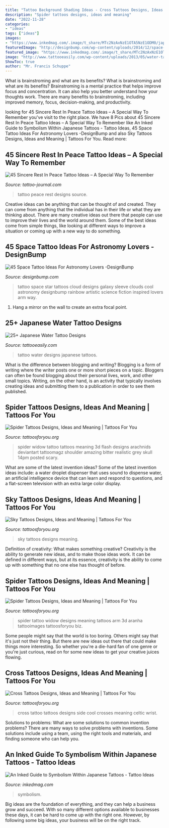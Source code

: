 ```yaml
---
title: "Tattoo Background Shading Ideas - Cross Tattoos Designs, Ideas And Meaning"
description: "Spider tattoos designs, ideas and meaning"
date: "2022-11-28"
categories:
- "ideas"
tags: ["ideas"]
images:
- "https://www.inkedmag.com/.image/t_share/MTc2NzAxNzE1OTA5NzE1ODM0/japanese-fb.jpg"
featuredImage: "http://designbump.com/wp-content/uploads/2014/12/space-star-tattoos-28.jpg"
featured_image: "https://www.inkedmag.com/.image/t_share/MTc2NzAxNzE1OTA5NzE1ODM0/japanese-fb.jpg"
image: "http://www.tattooeasily.com/wp-content/uploads/2013/05/water-tattoo-designs-8.jpg"
ShowToc: true
author: "Mr. Francis Schuppe"
---
```



What is brainstroming and what are its benefits?
What is brainstroming and what are its benefits? Brainstroming is a mental practice that helps improve focus and concentration. It can also help you better understand how your thoughts work. There are many benefits to brainstroming, including improved memory, focus, decision-making, and productivity.

	

		
looking for 45 Sincere Rest In Peace Tattoo Ideas – A Special Way To Remember you've visit to the right place. We have 8 Pics about 45 Sincere Rest In Peace Tattoo Ideas – A Special Way To Remember like An Inked Guide to Symbolism Within Japanese Tattoos - Tattoo Ideas, 45 Space Tattoo Ideas For Astronomy Lovers -DesignBump and also Sky Tattoos Designs, Ideas and Meaning | Tattoos For You. Read more:
		
    
## 45 Sincere Rest In Peace Tattoo Ideas – A Special Way To Remember

<img loading=lazy src="https://tattoo-journal.com/wp-content/uploads/2016/09/rest-in-peace-tattoo34-650x650.jpg" onerror="this.onerror=null;this.src='https://tse4.mm.bing.net/th?id=OIP.90TBcv-UxO93Ii2z58604wHaHa&amp;pid=15.1';" alt="45 Sincere Rest In Peace Tattoo Ideas – A Special Way To Remember">

_Source: tattoo-journal.com_

>tattoo peace rest designs source. 

	

Creative ideas can be anything that can be thought of and created. They can come from anything that the individual has in their life or what they are thinking about. There are many creative ideas out there that people can use to improve their lives and the world around them. Some of the best ideas come from simple things, like looking at different ways to improve a situation or coming up with a new way to do something.

    
## 45 Space Tattoo Ideas For Astronomy Lovers -DesignBump

<img loading=lazy src="http://designbump.com/wp-content/uploads/2014/12/space-star-tattoos-28.jpg" onerror="this.onerror=null;this.src='https://tse1.mm.bing.net/th?id=OIP.wtUYbXxKbqPiJGCR1-b6jgHaJ6&amp;pid=15.1';" alt="45 Space Tattoo Ideas For Astronomy Lovers -DesignBump">

_Source: designbump.com_

>tattoo space star tattoos cloud designs galaxy sleeve clouds cool astronomy designbump rainbow artistic science fiction inspired lovers arm way. 

	

1. Hang a mirror on the wall to create an extra focal point.

    
## 25+ Japanese Water Tattoo Designs

<img loading=lazy src="http://www.tattooeasily.com/wp-content/uploads/2013/05/water-tattoo-designs-8.jpg" onerror="this.onerror=null;this.src='https://tse3.mm.bing.net/th?id=OIP.LzRcygkCVliSvp5PIeJtAQHaLE&amp;pid=15.1';" alt="25+ Japanese Water Tattoo Designs">

_Source: tattooeasily.com_

>tattoo water designs japanese tattoos. 

	

What is the difference between blogging and writing?
Blogging is a form of writing where the writer posts one or more short pieces on a topic. Bloggers can often be found blogging about their personal lives, work, and other small topics. Writing, on the other hand, is an activity that typically involves creating ideas and submitting them to a publication in order to see them published.

    
## Spider Tattoos Designs, Ideas And Meaning | Tattoos For You

<img loading=lazy src="http://www.tattoosforyou.org/wp-content/uploads/2013/11/Spider-Tattoo-Flash.jpg" onerror="this.onerror=null;this.src='https://tse2.mm.bing.net/th?id=OIP._LczlDndpmLrzu9h0MaFLQHaJ4&amp;pid=15.1';" alt="Spider Tattoos Designs, Ideas and Meaning | Tattoos For You">

_Source: tattoosforyou.org_

>spider widow tattoo tattoos meaning 3d flash designs arachnids deviantart tattoomagz shoulder amazing bitter realistic grey skull 14pm posted scary. 

	

What are some of the latest invention ideas?
Some of the latest invention ideas include: a water droplet dispenser that uses sound to dispense water, an artificial intelligence device that can learn and respond to questions, and a flat-screen television with an extra large color display.

    
## Sky Tattoos Designs, Ideas And Meaning | Tattoos For You

<img loading=lazy src="http://www.tattoosforyou.org/wp-content/uploads/2016/02/Sky-Tattoos.jpg" onerror="this.onerror=null;this.src='https://tse1.mm.bing.net/th?id=OIP.y1FZQOT12T7xdnY2b66RBgHaLG&amp;pid=15.1';" alt="Sky Tattoos Designs, Ideas and Meaning | Tattoos For You">

_Source: tattoosforyou.org_

>sky tattoos designs meaning. 

	

Definition of creativity: What makes something creative?
Creativity is the ability to generate new ideas, and to make those ideas work. It can be defined in different ways, but at its essence, creativity is the ability to come up with something that no one else has thought of before.

    
## Spider Tattoos Designs, Ideas And Meaning | Tattoos For You

<img loading=lazy src="http://www.tattoosforyou.org/wp-content/uploads/2013/11/Spider-Tattoo-Designs.jpg" onerror="this.onerror=null;this.src='https://tse1.mm.bing.net/th?id=OIP.FuGEM64uWlbQTHZANmUlcAHaJ4&amp;pid=15.1';" alt="Spider Tattoos Designs, Ideas and Meaning | Tattoos For You">

_Source: tattoosforyou.org_

>spider tattoo widow designs meaning tattoos arm 3d aranha tattooimages tattoosforyou biz. 

	

Some people might say that the world is too boring. Others might say that it's just not their thing. But there are new ideas out there that could make things more interesting. So whether you're a die-hard fan of one genre or you're just curious, read on for some new ideas to get your creative juices flowing.

    
## Cross Tattoos Designs, Ideas And Meaning | Tattoos For You

<img loading=lazy src="http://www.tattoosforyou.org/wp-content/uploads/2013/09/Cross-Tattoo-Design.jpg" onerror="this.onerror=null;this.src='https://tse1.mm.bing.net/th?id=OIP.eQMLMpXl0WgUz13oeoGBwwHaJ4&amp;pid=15.1';" alt="Cross Tattoos Designs, Ideas and Meaning | Tattoos For You">

_Source: tattoosforyou.org_

>cross tattoo tattoos designs side cool crosses meaning celtic wrist. 

	

Solutions to problems: What are some solutions to common invention problems?
There are many ways to solve problems with inventions. Some solutions include using a team, using the right tools and materials, and finding someone who can help you.

    
## An Inked Guide To Symbolism Within Japanese Tattoos - Tattoo Ideas

<img loading=lazy src="https://www.inkedmag.com/.image/t_share/MTc2NzAxNzE1OTA5NzE1ODM0/japanese-fb.jpg" onerror="this.onerror=null;this.src='https://tse2.mm.bing.net/th?id=OIP.SJCoLquU9K_zYwfHsBLt3QHaD4&amp;pid=15.1';" alt="An Inked Guide to Symbolism Within Japanese Tattoos - Tattoo Ideas">

_Source: inkedmag.com_

>symbolism. 

	

Big ideas are the foundation of everything, and they can help a business grow and succeed. With so many different options available to businesses these days, it can be hard to come up with the right one. However, by following some big ideas, your business will be on the right track.

